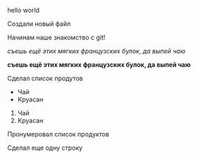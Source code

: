 hello world

Создали новый файл

Начинам наше знакомство  с  git!

*съешь ещё этих мягких французских булок, да выпей чаю*

**съешь ещё этих мягких французских булок, да выпей чаю**  

Сделал  список продутов

* Чай
* Круасан

1. Чай
2. Круасан

Пронумеровал список  продуктов

Сделал  еще  одну  строку
